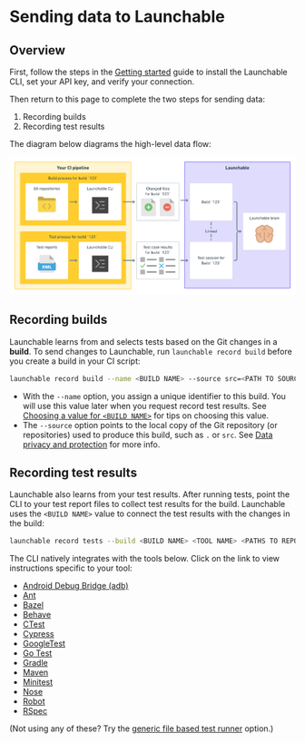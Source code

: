 # Sending data to Launchable

## Overview

First, follow the steps in the [Getting started](getting-started.md) guide to install the Launchable CLI, set your API key, and verify your connection.

Then return to this page to complete the two steps for sending data:

1. Recording builds
2. Recording test results

The diagram below diagrams the high-level data flow:

![](.gitbook/assets/sending-data-diagram.png)

## Recording builds

Launchable learns from and selects tests based on the Git changes in a **build**. To send changes to Launchable, run `launchable record build` before you create a build in your CI script:

```bash
launchable record build --name <BUILD NAME> --source src=<PATH TO SOURCE>
```

* With the `--name` option, you assign a unique identifier to this build. You will use this value later when you request record test results. See [Choosing a value for `<BUILD NAME>`](resources/build-names.md) for tips on choosing this value.
* The `--source` option points to the local copy of the Git repository \(or repositories\) used to produce this build, such as `.` or `src`. See [Data privacy and protection](security/data-privacy-and-protection.md) for more info.

## Recording test results

Launchable also learns from your test results. After running tests, point the CLI to your test report files to collect test results for the build. Launchable uses the `<BUILD NAME>` value to connect the test results with the changes in the build:

```bash
launchable record tests --build <BUILD NAME> <TOOL NAME> <PATHS TO REPORT FILES>
```

The CLI natively integrates with the tools below. Click on the link to view instructions specific to your tool:

* [Android Debug Bridge \(adb\)](test-runners/adb.md)
* [Ant](test-runners/ant.md#recording-test-results)
* [Bazel](test-runners/bazel.md#recording-test-results)
* [Behave](test-runners/behave.md#recording-test-results)
* [CTest](test-runners/ctest.md#recording-test-results)
* [Cypress](test-runners/cypress.md#recording-test-results)
* [GoogleTest](test-runners/googletest.md#recording-test-results)
* [Go Test](test-runners/go-test.md#recording-test-results)
* [Gradle](test-runners/gradle.md#recording-test-results)
* [Maven](test-runners/maven.md#recording-test-results)
* [Minitest](test-runners/minitest.md#recording-test-results)
* [Nose](test-runners/nose.md#recording-test-results)
* [Robot](test-runners/robot.md#recording-test-results)
* [RSpec](test-runners/rspec.md#recording-test-results)

\(Not using any of these? Try the [generic file based test runner](resources/file.md) option.\)

